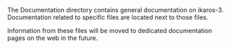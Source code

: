 The Documentation directory contains general documentation on ikaros-3. Documentation related to specific files are located next to those files.

Information from these files will be moved to dedicated documentation pages on the web in the future.
